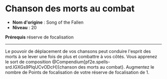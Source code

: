 # Chanson des morts au combat

 * **Nom d'origine** : Song of the Fallen
 * **Niveau** : 20


<p><span id="ctl00_MainContent_DetailedOutput"><strong>Prérequis</strong> réserve de focalisation<br></span></p>
<hr>
<p>Le pouvoir de déplacement de vos chansons peut conduire l'esprit des morts à se lever une fois de plus et combattre à vos côtés. Vous apprenez le sort de composition @Compendium[pf2e.spells-srd.IGXGs9PlqUCvODcH]{chanson des morts au combat}. Augmentez le nombre de Points de focalisation de votre réserve de focalisation de 1.</p>